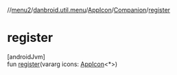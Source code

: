//[menu2](../../../../index.md)/[danbroid.util.menu](../../index.md)/[AppIcon](../index.md)/[Companion](index.md)/[register](register.md)

# register

[androidJvm]\
fun [register](register.md)(vararg icons: [AppIcon](../index.md)<*>)
